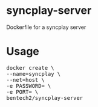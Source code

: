 # syncplay-server
Dockerfile for a syncplay server

# Usage
<pre>
docker create \
--name=syncplay \
--net=host \
-e PASSWORD=<PASSWORD> \
-e PORT=<PORT> \
bentech2/syncplay-server
<pre>
